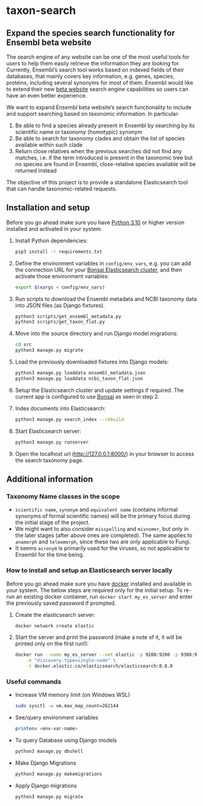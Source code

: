 # taxon-search

## Expand the species search functionality for Ensembl beta website

The search engine of any website can be one of the most useful tools for users to help them easily retrieve the information they are looking for. Currently, Ensembl’s search tool works based on indexed fields of their databases, that mainly covers key information, e.g. genes, species, proteins, including several synonyms for most of them. Ensembl would like to extend their new [beta website](https://beta.ensembl.org) search engine capabilities so users can have an even better experience.

We want to expand Ensembl beta website’s search functionality to include and support searching based on taxonomic information. In particular:
1. Be able to find a species already present in Ensembl by searching by its scientific name or taxonomy (homotypic) synonym
2. Be able to search for taxonomy clades and obtain the list of species available within such clade
3. Return close relatives when the previous searches did not find any matches, i.e. if the term introduced is present in the taxonomic tree but no species are found in Ensembl, close-relative species available will be returned instead

The objective of this project is to provide a standalone Elasticsearch tool that can handle taxonomic-related requests.

## Installation and setup

Before you go ahead make sure you have [Python 3.10](https://www.python.org/downloads/) or higher version installed and activated in your system.

1. Install Python dependencies:
    ```bash
    pip3 install -r requirements.txt
    ```

2. Define the environment variables in `config/env_vars`, e.g. you can add the connection URL for your [Bonsai Elasticsearch cluster](https://bonsai.io/), and then activate those environment variables:
    ```bash
    export $(xargs < config/env_vars)
    ```

3. Run scripts to download the Ensembl metadata and NCBI taxonomy data into JSON files (as Django fixtures).
    ```bash
    python3 scripts/get_ensembl_metadata.py
    python3 scripts/get_taxon_flat.py
    ```

4. Move into the source directory and run Django model migrations:
    ```bash
    cd src
    python3 manage.py migrate
    ```

5. Load the previously downloaded fixtures into Django models:
    ```bash
    python3 manage.py loaddata ensembl_metadata.json
    python3 manage.py loaddata ncbi_taxon_flat.json
    ```

6. Setup the Elasticsearch cluster and update settings if required. The current app is configured to use [Bonsai](https://bonsai.io/) as seen in step 2.

7. Index documents into Elasticsearch:
    ```bash
    python3 manage.py search_index --rebuild
    ```

8. Start Elasticsearch server:
    ```bash
    python3 manage.py runserver
    ```

9. Open the localhost url (http://127.0.0.1:8000/) in your browser to access the search taxonomy page.

## Additional information

### Taxonomy Name classes in the scope
- `scientific name`, `synonym` and `equivalent name` (contains informal synonyms of formal scientific names) will be the primary focus during the initial stage of the project.
- We might want to also consider `misspelling` and `misnomer`, but only in the later stages (after above ones are completed). The same applies to `anamorph` and `teleomorph`, since these two are only applicable to Fungi.
- It seems `acronym` is primarily used for the viruses, so not applicable to Ensembl for the time being.

### How to install and setup an Elasticsearch server locally

Before you go ahead make sure you have [docker](https://docker.com/) installed and available in your system. The below steps are required only for the initial setup. To re-run an existing docker container, run `docker start my_es_server` and enter the previously saved password if prompted.


1. Create the elasticsearch server:
    ```bash
    docker network create elastic
    ```

2. Start the server and print the password (make a note of it, it will be printed only on the first run!):
    ```bash
    docker run --name my_es_server --net elastic -p 9200:9200 -p 9300:9300 \
        -e "discovery.type=single-node" \
        -t docker.elastic.co/elasticsearch/elasticsearch:8.8.0
    ```


### Useful commands

- Increase VM memory limit (on Windows WSL)
    ```bash
    sudo sysctl -w vm.max_map_count=262144
    ```
- See/query environment variables
    ```bash
    printenv <env-var-name>
    ```
- To query Database using Django models
    ```bash
    python3 manage.py dbshell
    ```
- Make Django Migrations
    ```bash
    python3 manage.py makemigrations
    ```
- Apply Django migrations
    ```bash
    python3 manage.py migrate
    ```

